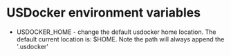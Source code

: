 # USDocker environment variables

- USDOCKER_HOME - change the default usdocker home location. 
    The default current location is: $HOME. Note the path will always append the '.usdocker'
